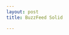```yaml
---
layout: post
title: BuzzFeed Solid

---
```


<div class="xs-mx-auto md-mt2 xs-col-12 md-col-8 xs-block clearfix">
  

  
  </div>
